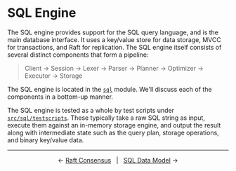 # SQL Engine

The SQL engine provides support for the SQL query language, and is the main database interface. It
uses a key/value store for data storage, MVCC for transactions, and Raft for replication. The SQL
engine itself consists of several distinct components that form a pipeline:

> Client → Session → Lexer → Parser → Planner → Optimizer → Executor → Storage

The SQL engine is located in the [`sql`](https://github.com/erikgrinaker/toydb/tree/b2fe7b76ee634ca6ad31616becabfddb1c03d34b/src/sql)
module. We'll discuss each of the components in a bottom-up manner.

The SQL engine is tested as a whole by test scripts under
[`src/sql/testscripts`](https://github.com/erikgrinaker/toydb/tree/9419bcf6aededf0e20b4e7485e2a5fa3e975d79f/src/sql/testscripts).
These typically take a raw SQL string as input, execute them against an in-memory storage engine,
and output the result along with intermediate state such as the query plan, storage operations,
and binary key/value data.

---

<p align="center">
← <a href="raft.md">Raft Consensus</a> &nbsp; | &nbsp; <a href="sql-data.md">SQL Data Model</a> →
</p>